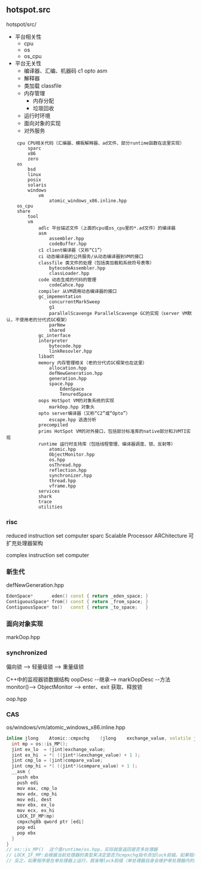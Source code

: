 
## hotspot.src
hotspot/src/

* 平台相关性
  * cpu
  * os
  * os_cpu
* 平台无关性
  * 编译器、汇编、机器码 c1 opto asm
  * 解释器
  * 类加载 classfile
  * 内存管理
    * 内存分配
    * 垃圾回收
  * 运行时环境
  * 面向对象的实现
  * 对外服务

```
    cpu CPU相关代码（汇编器、模板解释器、ad文件、部分runtime函数在这里实现）         
        sparc
        x86
        zero
    os
        bsd
        linux
        posix
        solaris
        windows
            vm
                atomic_windows_x86.inline.hpp
    os_cpu
    share
        tool
        vm
            adlc 平台描述文件（上面的cpu或os_cpu里的*.ad文件）的编译器
            asm
                assembler.hpp
                codeBuffer.hpp
            c1 client编译器（又称“C1”）
            ci 动态编译器的公共服务/从动态编译器到VM的接口
            classfile 类文件的处理（包括类加载和系统符号表等）
                bytecodeAssembler.hpp
                classLoader.hpp
            code 动态生成的代码的管理
                codeCahce.hpp
            compiler 从VM调用动态编译器的接口
            gc_impementation
                concurrentMarkSweep
                g1
                parallelScavenge ParallelScavenge GC的实现（server VM默认，不使用老的分代式GC框架）
                parNew
                shared
            gc_interface
            interpreter
                bytecode.hpp
                linkResovler.hpp
            libadt
            memory 内存管理相关（老的分代式GC框架也在这里）
                allocation.hpp
                defNewGeneration.hpp
                generation.hpp
                space.hpp
                    EdenSpace
                    TenuredSpace
            oops HotSpot VM的对象系统的实现
                markOop.hpp 对象头
            opto server编译器（又称“C2”或“Opto”）
                escape.hpp 逃逸分析
            precompiled
            prims HotSpot VM的对外接口，包括部分标准库的native部分和JVMTI实现
            runtime 运行时支持库（包括线程管理、编译器调度、锁、反射等）
                atomic.hpp
                ObjectMonitor.hpp
                os.hpp
                osThread.hpp
                reflection.hpp
                synchronizer.hpp
                thread.hpp
                vframe.hpp
            services
            shark
            trace
            utilities
```

### risc 
reduced instruction set computer
sparc Scalable Processor ARChitecture 可扩充处理器架构

complex instruction set computer

### 新生代
defNewGeneration.hpp
```c++
EdenSpace*       eden() const { return _eden_space; }
ContiguousSpace* from() const { return _from_space; }
ContiguousSpace* to()   const { return _to_space;   }
```

### 面向对象实现
markOop.hpp

### synchronized
偏向锁 --> 轻量级锁 --> 重量级锁

C++中的监视器锁数据结构
oopDesc --继承--> markOopDesc --方法monitor()--> ObjectMonitor --> enter、exit 获取、释放锁

oop.hpp

### CAS
os/windows/vm/atomic_windows_x86.inline.hpp
```c++
inline jlong    Atomic::cmpxchg    (jlong    exchange_value, volatile jlong*    dest, jlong    compare_value) {
  int mp = os::is_MP();
  jint ex_lo  = (jint)exchange_value;
  jint ex_hi  = *( ((jint*)&exchange_value) + 1 );
  jint cmp_lo = (jint)compare_value;
  jint cmp_hi = *( ((jint*)&compare_value) + 1 );
  __asm {
    push ebx
    push edi
    mov eax, cmp_lo
    mov edx, cmp_hi
    mov edi, dest
    mov ebx, ex_lo
    mov ecx, ex_hi
    LOCK_IF_MP(mp)
    cmpxchg8b qword ptr [edi]
    pop edi
    pop ebx
  }
}
// os::is_MP()  这个是runtime/os.hpp，实际就是返回是否多处理器
// LOCK_IF_MP:会根据当前处理器的类型来决定是否为cmpxchg指令添加lock前缀。如果程序是在多处理器上运行，就为cmpxchg指令加上lock前缀（lock cmpxchg）。
// 反之，如果程序是在单处理器上运行，就省略lock前缀（单处理器自身会维护单处理器内的顺序一致性，不需要lock前缀提供的内存屏障效果）
```
